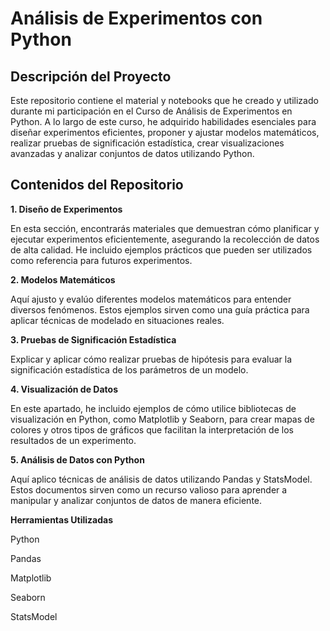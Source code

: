 # Análisis de Experimentos con Python

## Descripción del Proyecto 

Este repositorio contiene el material y notebooks que he creado y utilizado durante mi participación en el Curso de Análisis de Experimentos en Python. A lo largo de este curso, he adquirido habilidades esenciales para diseñar experimentos eficientes, proponer y ajustar modelos matemáticos, realizar pruebas de significación estadística, crear visualizaciones avanzadas y analizar conjuntos de datos utilizando Python.

## Contenidos del Repositorio

**1. Diseño de Experimentos**

En esta sección, encontrarás materiales que demuestran cómo planificar y ejecutar experimentos eficientemente, asegurando la recolección de datos de alta calidad. He incluido ejemplos prácticos que pueden ser utilizados como referencia para futuros experimentos.

**2. Modelos Matemáticos**

Aquí  ajusto y evalúo diferentes modelos matemáticos para entender diversos fenómenos. Estos ejemplos sirven como una guía práctica para aplicar técnicas de modelado en situaciones reales.

**3. Pruebas de Significación Estadística**

Explicar y aplicar cómo realizar pruebas de hipótesis para evaluar la significación estadística de los parámetros de un modelo.

**4. Visualización de Datos**

En este apartado, he incluido ejemplos de cómo utilice bibliotecas de visualización en Python, como Matplotlib y Seaborn, para crear mapas de colores y otros tipos de gráficos que facilitan la interpretación de los resultados de un experimento.

**5. Análisis de Datos con Python**

Aquí aplico técnicas de análisis de datos utilizando Pandas y StatsModel. Estos documentos sirven como un recurso valioso para aprender a manipular y analizar conjuntos de datos de manera eficiente.

**Herramientas Utilizadas**

Python

Pandas

Matplotlib

Seaborn

StatsModel
